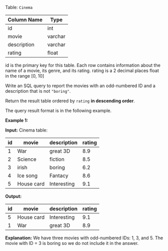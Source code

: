 ﻿
Table:  `Cinema`

| Column Name    | Type     |
|-|-
| id             | int      |
| movie          | varchar  |
| description    | varchar  |
| rating         | float    |

id is the primary key for this table.
Each row contains information about the name of a movie, its genre, and its rating.
rating is a 2 decimal places float in the range [0, 10]

Write an SQL query to report the movies with an odd-numbered ID and a description that is not  `"boring"`.

Return the result table ordered by  `rating`  **in descending order**.

The query result format is in the following example.

**Example 1:**

**Input:** 
Cinema table:

| id | movie      | description | rating |
|-|-|-|-
| 1  | War        | great 3D    | 8.9    |
| 2  | Science    | fiction     | 8.5    |
| 3  | irish      | boring      | 6.2    |
| 4  | Ice song   | Fantacy     | 8.6    |
| 5  | House card | Interesting | 9.1    |

**Output:** 

| id | movie      | description | rating |
|-|-|-|-
| 5  | House card | Interesting | 9.1    |
| 1  | War        | great 3D    | 8.9    |

**Explanation:** 
We have three movies with odd-numbered IDs: 1, 3, and 5. The movie with ID = 3 is boring so we do not include it in the answer.
